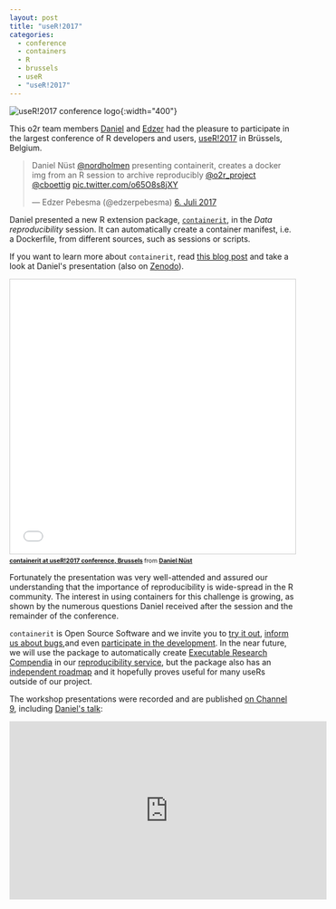 ```yaml
---
layout: post
title: "useR!2017"
categories:
  - conference
  - containers
  - R
  - brussels
  - useR
  - "useR!2017"
---
```


![useR!2017 conference logo](https://user2017.brussels/images/logo.jpg "conference logo"){:width="400"}

This o2r team members [Daniel](https://orcid.org/0000-0002-0024-5046) and [Edzer](https://orcid.org/0000-0001-8049-7069) had the pleasure to participate in the largest conference of R developers and users, [useR!2017](https://ser2017.brussels/) in Brüssels, Belgium.

<blockquote class="twitter-tweet" data-lang="de"><p lang="en" dir="ltr">Daniel Nüst <a href="https://twitter.com/nordholmen">@nordholmen</a> presenting containerit, creates a docker img from an R session to archive reproducibly <a href="https://twitter.com/o2r_project">@o2r_project</a> <a href="https://twitter.com/cboettig">@cboettig</a> <a href="https://t.co/o65O8s8jXY">pic.twitter.com/o65O8s8jXY</a></p>&mdash; Edzer Pebesma (@edzerpebesma) <a href="https://twitter.com/edzerpebesma/status/882909374951424001">6. Juli 2017</a></blockquote>
<script async src="//platform.twitter.com/widgets.js" charset="utf-8"></script>

Daniel presented a new R extension package, [<code>containerit</code>](https://github.com/o2r-project/containerit/), in the _Data reproducibility_ session.
It can <!--more-->automatically create a container manifest, i.e. a Dockerfile, from different sources, such as sessions or scripts.

If you want to learn more about <code>containerit</code>, read [this blog post](http://o2r.info/2017/05/30/containerit-package/) and take a look at Daniel's presentation (also on [Zenodo](https://doi.org/10.5281/zenodo.824006)).

<iframe src="//www.slideshare.net/slideshow/embed_code/key/fA7jwdlV83YqZe" width="595" height="485" frameborder="0" marginwidth="0" marginheight="0" scrolling="no" style="border:1px solid #CCC; border-width:1px; margin-bottom:5px; max-width: 100%;" allowfullscreen> </iframe> <div style="margin-bottom:5px; font-size: 75%;"> <strong> <a href="//www.slideshare.net/nuest/containerit-at-user2017-conference-brussels" title="containerit at useR!2017 conference, Brussels" target="_blank">containerit at useR!2017 conference, Brussels</a> </strong> from <strong><a target="_blank" href="https://www.slideshare.net/nuest">Daniel Nüst</a></strong> </div>

Fortunately the presentation was very well-attended and assured our understanding that the importance of reproducibility is wide-spread in the R community.
The interest in using containers for this challenge is growing, as shown by the numerous questions Daniel received after the session and the remainder of the conference.

<code>containerit</code> is Open Source Software and we invite you to [try it out](https://github.com/o2r-project/containerit/blob/master/README.md), [inform us about bugs](https://github.com/o2r-project/containerit/issues/new),and even [participate in the development](https://github.com/o2r-project/containerit/projects/1).
In the near future, we will use the package to automatically create [Executable Research Compendia](https://doi.org/10.1045/january2017-nuest) in our [reproducibility service](http://o2r.info/architecture), but the package also has an [independent roadmap](https://github.com/o2r-project/containerit/projects/1) and it hopefully proves useful for many useRs outside of our project.

The workshop presentations were recorded and are published [on Channel 9](https://channel9.msdn.com/Events/useR-international-R-User-conferences/useR-International-R-User-2017-Conference), including [Daniel's talk](https://channel9.msdn.com/Events/useR-international-R-User-conferences/useR-International-R-User-2017-Conference/Automatically-archiving-reproducible-studies-with-Docker):

<iframe src="https://channel9.msdn.com/Events/useR-international-R-User-conferences/useR-International-R-User-2017-Conference/Automatically-archiving-reproducible-studies-with-Docker/player?format=html5" width="560" height="315" allowFullScreen frameBorder="0"></iframe>